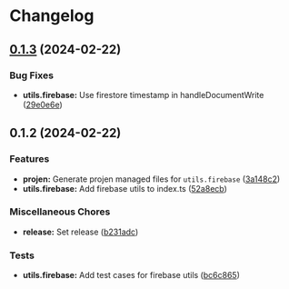 # Changelog

## [0.1.3](https://github.com/ArroyoDev-LLC/components/compare/@arroyodev-llc/utils.firebase-v0.1.2...@arroyodev-llc/utils.firebase-v0.1.3) (2024-02-22)


### Bug Fixes

* **utils.firebase:** Use firestore timestamp in handleDocumentWrite ([29e0e6e](https://github.com/ArroyoDev-LLC/components/commit/29e0e6efe6113090a45cbfa0aa04c7e2a9b46a1b))

## 0.1.2 (2024-02-22)


### Features

* **projen:** Generate projen managed files for `utils.firebase` ([3a148c2](https://github.com/ArroyoDev-LLC/components/commit/3a148c20ffe94bf9b378cf0c12fc91be9055a8f9))
* **utils.firebase:** Add firebase utils to index.ts ([52a8ecb](https://github.com/ArroyoDev-LLC/components/commit/52a8ecbd29f786d49ba10ba06a2e31f60bca7d7b))


### Miscellaneous Chores

* **release:** Set release ([b231adc](https://github.com/ArroyoDev-LLC/components/commit/b231adc5f371681d5e2b52358be34fa451fd69db))


### Tests

* **utils.firebase:** Add test cases for firebase utils ([bc6c865](https://github.com/ArroyoDev-LLC/components/commit/bc6c865ec7e72c2c07dde00c15173935d1f0eb47))
